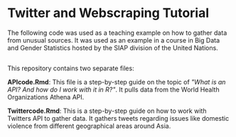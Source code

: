 # Twitter and Webscraping Tutorial

The following code was used as a teaching example on how to gather data from unusual sources. It was used as an example in a course in Big Data and Gender Statistics hosted by the SIAP division of the United Nations. 

## 

This repository contains two separate files:

**APIcode.Rmd**: This file is a step-by-step guide on the topic of *"What is an API? And how do I work with it in R?"*. It pulls data from the World Health Organizations Athena API.

**Twittercode.Rmd**: This is a step-by-step guide on how to work with Twitters API to gather data. It gathers tweets regarding issues like domestic violence from different geographical areas around Asia.


